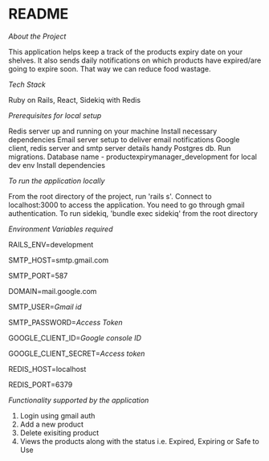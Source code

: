 # README

*About the Project*

This application helps keep a track of the products expiry date on your shelves. It also sends daily notifications on which products have expired/are going to expire soon. That way we can reduce food wastage.

*Tech Stack*

Ruby on Rails, React, Sidekiq with Redis

*Prerequisites for local setup*

Redis server up and running on your machine
Install necessary dependencies
Email server setup to deliver email notifications
Google client, redis server and smtp server details handy
Postgres db. Run migrations. Database name - productexpirymanager_development for local dev env
Install dependencies

*To run the application locally*

From the root directory of the project, run 'rails s'. Connect to localhost:3000 to access the application. You need to 
go through gmail authentication.
To run sidekiq, 'bundle exec sidekiq' from the root directory

*Environment Variables required*

RAILS_ENV=development

SMTP_HOST=smtp.gmail.com

SMTP_PORT=587

DOMAIN=mail.google.com

SMTP_USER=*Gmail id*

SMTP_PASSWORD=*Access Token*

GOOGLE_CLIENT_ID=*Google console ID*

GOOGLE_CLIENT_SECRET=*Access token*

REDIS_HOST=localhost

REDIS_PORT=6379

*Functionality supported by the application*

1. Login using gmail auth
2. Add a new product
3. Delete exisiting product
4. Views the products along with the status i.e. Expired, Expiring or Safe to Use
